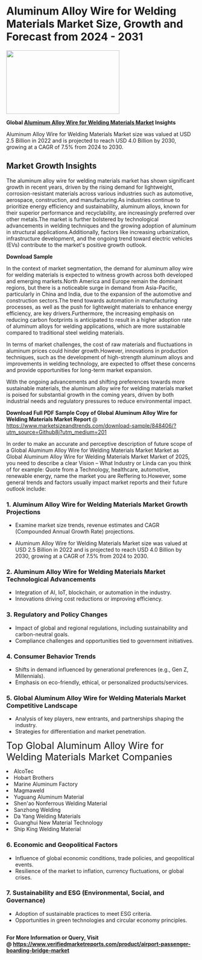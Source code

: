 <H1>Aluminum Alloy Wire for Welding Materials Market Size, Growth and Forecast from 2024 - 2031</H1><img class="aligncenter size-medium wp-image-584254" src="https://thirdeyenews.in/wp-content/uploads/2024/09/Global-Market-Research-300x168.jpeg" alt="" width="300" height="168" /><p><strong>Global&nbsp;<a href="https://www.marketsizeandtrends.com/download-sample/848406/?utm_source=Github8j?utm_medium=201">Aluminum Alloy Wire for Welding Materials Market</a> Insights</strong></p><p>Aluminum Alloy Wire for Welding Materials Market size was valued at USD 2.5 Billion in 2022 and is projected to reach USD 4.0 Billion by 2030, growing at a CAGR of 7.5% from 2024 to 2030.</p><p><h2>Market Growth Insights</h2> <p>The aluminum alloy wire for welding materials market has shown significant growth in recent years, driven by the rising demand for lightweight, corrosion-resistant materials across various industries such as automotive, aerospace, construction, and manufacturing.As industries continue to prioritize energy efficiency and sustainability, aluminum alloys, known for their superior performance and recyclability, are increasingly preferred over other metals.The market is further bolstered by technological advancements in welding techniques and the growing adoption of aluminum in structural applications.Additionally, factors like increasing urbanization, infrastructure development, and the ongoing trend toward electric vehicles (EVs) contribute to the market's positive growth outlook.</p> <p><strong>Download Sample</strong></p> <p>In the context of market segmentation, the demand for aluminum alloy wire for welding materials is expected to witness growth across both developed and emerging markets.North America and Europe remain the dominant regions, but there is a noticeable surge in demand from Asia-Pacific, particularly in China and India, due to the expansion of the automotive and construction sectors.The trend towards automation in manufacturing processes, as well as the push for lightweight materials to enhance energy efficiency, are key drivers.Furthermore, the increasing emphasis on reducing carbon footprints is anticipated to result in a higher adoption rate of aluminum alloys for welding applications, which are more sustainable compared to traditional steel welding materials.</p> <p>In terms of market challenges, the cost of raw materials and fluctuations in aluminum prices could hinder growth.However, innovations in production techniques, such as the development of high-strength aluminum alloys and improvements in welding technology, are expected to offset these concerns and provide opportunities for long-term market expansion.</p> <p>With the ongoing advancements and shifting preferences towards more sustainable materials, the aluminum alloy wire for welding materials market is poised for substantial growth in the coming years, driven by both industrial needs and regulatory pressures to reduce environmental impact.</p> <p><span class=""><strong>Download Full PDF Sample Copy of Global Aluminum Alloy Wire for Welding Materials Market Report</strong> @ <a href="https://www.marketsizeandtrends.com/download-sample/848406/?utm_source=Github8j?utm_medium=201" target="_blank">https://www.marketsizeandtrends.com/download-sample/848406/?utm_source=Github8j?utm_medium=201</a></span></p><p>In order to make an accurate and perceptive description of future scope of a Global&nbsp;Aluminum Alloy Wire for Welding Materials Market Market as Global&nbsp;Aluminum Alloy Wire for Welding Materials Market Market of 2025, you need to describe a clear Vision &ndash; What Industry or Linda can you think of for example: Quote from a Technology, healthcare, automotive, renewable energy, name the market you are Reffering to.However, some general trends and factors usually impact market reports and their future outlook include:</p><h3>1.&nbsp;<strong>Aluminum Alloy Wire for Welding Materials Market Growth Projections</strong></h3><ul><li>Examine market size trends, revenue estimates and CAGR (Compounded Annual Growth Rate) projections.</li><li><p>Aluminum Alloy Wire for Welding Materials Market size was valued at USD 2.5 Billion in 2022 and is projected to reach USD 4.0 Billion by 2030, growing at a CAGR of 7.5% from 2024 to 2030.</p></li></ul><h3>2.&nbsp;<strong>Aluminum Alloy Wire for Welding Materials Market Technological Advancements</strong></h3><ul><li>Integration of AI, IoT, blockchain, or automation in the industry.</li><li>Innovations driving cost reductions or improving efficiency.</li></ul><h3>3.&nbsp;<strong>Regulatory and Policy Changes</strong></h3><ul><li>Impact of global and regional regulations, including sustainability and carbon-neutral goals.</li><li>Compliance challenges and opportunities tied to government initiatives.</li></ul><h3>4.&nbsp;<strong>Consumer Behavior Trends</strong></h3><ul><li>Shifts in demand influenced by generational preferences (e.g., Gen Z, Millennials).</li><li>Emphasis on eco-friendly, ethical, or personalized products/services.</li></ul><h3>5.&nbsp;<strong>Global Aluminum Alloy Wire for Welding Materials Market Competitive Landscape</strong></h3><ul><li>Analysis of key players, new entrants, and partnerships shaping the industry.</li><li>Strategies for differentiation and market penetration.</li></ul><p data-pm-slice="1 1 []"><span style="color: inherit; font-family: inherit; font-size: 25px;">Top Global Aluminum Alloy Wire for Welding Materials Market Companies</span></p><div class="" data-test-id=""><p><li>AlcoTec</li><li> Hobart Brothers</li><li> Marine Aluminum Factory</li><li> Magmaweld</li><li> Yuguang Aluminum Material</li><li> Shen'ao Nonferrous Welding Material</li><li> Sanzhong Welding</li><li> Da Yang Welding Materials</li><li> Guanghui New Material Technology</li><li> Ship King Welding Material</li></p></div><h3>6.&nbsp;<strong>Economic and Geopolitical Factors</strong></h3><ul><li>Influence of global economic conditions, trade policies, and geopolitical events.</li><li>Resilience of the market to inflation, currency fluctuations, or global crises.</li></ul><h3>7.&nbsp;<strong>Sustainability and ESG (Environmental, Social, and Governance)</strong></h3><ul><li>Adoption of sustainable practices to meet ESG criteria.</li><li>Opportunities in green technologies and circular economy principles.</li></ul><h2><strong style="font-size: 14px;">For More Information or Query, Visit @&nbsp;</strong><a style="background-color: #ffffff; font-size: 14px;" href="https://www.marketsizeandtrends.com/report/aluminum-alloy-wire-for-welding-materials-market/" target="_blank">https://www.verifiedmarketreports.com/product/airport-passenger-boarding-bridge-market</a></h2>